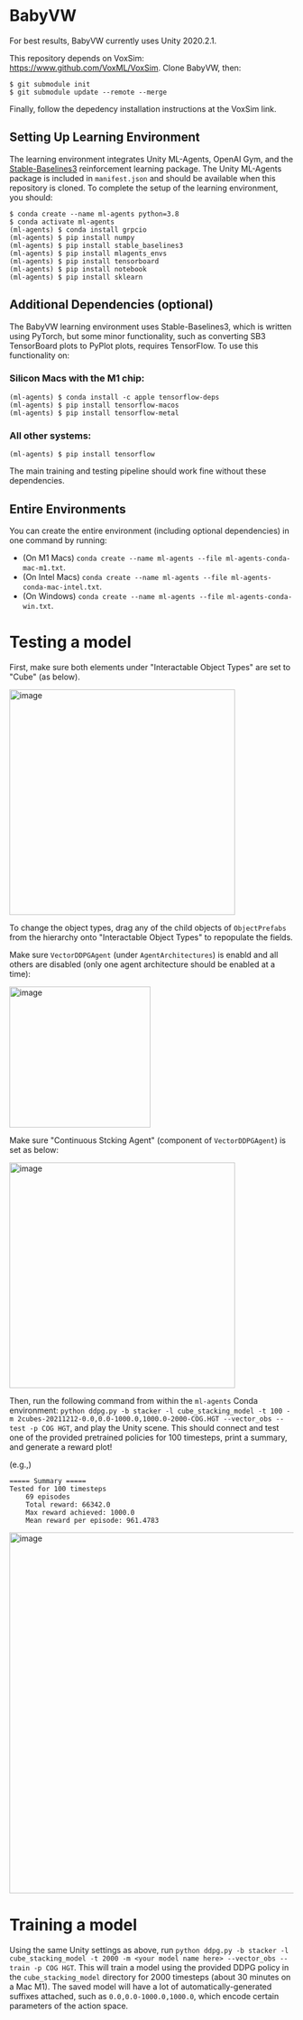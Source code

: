 # BabyVW

For best results, BabyVW currently uses Unity 2020.2.1.

This repository depends on VoxSim: https://www.github.com/VoxML/VoxSim.  Clone BabyVW, then:

```
$ git submodule init
$ git submodule update --remote --merge
```

Finally, follow the depedency installation instructions at the VoxSim link.

## Setting Up Learning Environment

The learning environment integrates Unity ML-Agents, OpenAI Gym, and the [Stable-Baselines3](https://stable-baselines3.readthedocs.io/en/master/) reinforcement learning package.  The Unity ML-Agents package is included in `manifest.json` and should be available when this repository is cloned.  To complete the setup of the learning environment, you should:

```
$ conda create --name ml-agents python=3.8
$ conda activate ml-agents
(ml-agents) $ conda install grpcio
(ml-agents) $ pip install numpy
(ml-agents) $ pip install stable_baselines3
(ml-agents) $ pip install mlagents_envs
(ml-agents) $ pip install tensorboard
(ml-agents) $ pip install notebook
(ml-agents) $ pip install sklearn
```

## Additional Dependencies (optional)

The BabyVW learning environment uses Stable-Baselines3, which is written using PyTorch, but some minor functionality, such as converting SB3 TensorBoard plots to PyPlot plots, requires TensorFlow. To use this functionality on:

### Silicon Macs with the M1 chip:
```
(ml-agents) $ conda install -c apple tensorflow-deps
(ml-agents) $ pip install tensorflow-macos
(ml-agents) $ pip install tensorflow-metal
```

### All other systems:
```
(ml-agents) $ pip install tensorflow
```

The main training and testing pipeline should work fine without these dependencies.

## Entire Environments

You can create the entire environment (including optional dependencies) in one command by running:

* (On M1 Macs) `conda create --name ml-agents --file ml-agents-conda-mac-m1.txt`.
* (On Intel Macs) `conda create --name ml-agents --file ml-agents-conda-mac-intel.txt`.
* (On Windows) `conda create --name ml-agents --file ml-agents-conda-win.txt`.

# Testing a model

First, make sure both elements under "Interactable Object Types" are set to "Cube" (as below).

<img width="400" alt="image" src="https://user-images.githubusercontent.com/11696878/153765818-90f8eafe-1574-4a25-86d4-09c3cfdfa63e.png">

To change the object types, drag any of the child objects of `ObjectPrefabs` from the hierarchy onto "Interactable Object Types" to repopulate the fields.

Make sure `VectorDDPGAgent` (under `AgentArchitectures`) is enabld and all others are disabled (only one agent architecture should be enabled at a time):

<img width="250" alt="image" src="https://user-images.githubusercontent.com/11696878/153765917-95f564dc-9d02-4b79-a751-8e4a21bbd084.png">

Make sure "Continuous Stcking Agent" (component of `VectorDDPGAgent`) is set as below:

<img width="400" alt="image" src="https://user-images.githubusercontent.com/11696878/153765963-74952f90-7d50-4404-b73a-be42bc1634c1.png">

Then, run the following command from within the `ml-agents` Conda environment: `python ddpg.py -b stacker -l cube_stacking_model -t 100 -m 2cubes-20211212-0.0,0.0-1000.0,1000.0-2000-COG.HGT --vector_obs --test -p COG HGT`, and play the Unity scene.  This should connect and test one of the provided pretrained policies for 100 timesteps, print a summary, and generate a reward plot!

(e.g.,)
```
===== Summary =====
Tested for 100 timesteps
	69 episodes
	Total reward: 66342.0
	Max reward achieved: 1000.0
	Mean reward per episode: 961.4783
```

<img width="640" alt="image" src="https://user-images.githubusercontent.com/11696878/153766179-5db11c46-7edd-4d5a-a922-751b5ab9797a.png">

# Training a model

Using the same Unity settings as above, run `python ddpg.py -b stacker -l cube_stacking_model -t 2000 -m <your model name here> --vector_obs --train -p COG HGT`.  This will train a model using the provided DDPG policy in the `cube_stacking_model` directory for 2000 timesteps (about 30 minutes on a Mac M1).  The saved model will have a lot of automatically-generated suffixes attached, such as `0.0,0.0-1000.0,1000.0`, which encode certain parameters of the action space.
